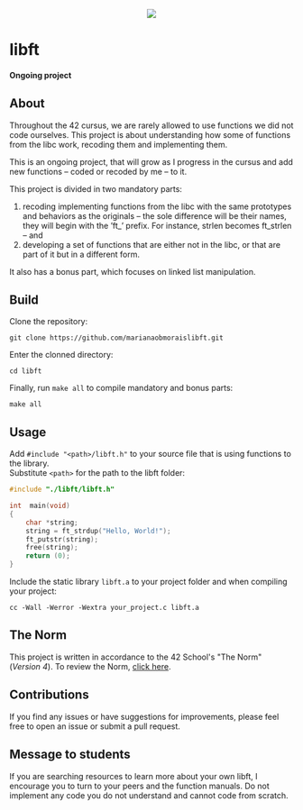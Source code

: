 <p align="center">
	<img src="https://img.shields.io/github/last-commit/marianaobmorais/libft?color=%2312bab9&style=flat-square"/>
</p>

# libft

#### Ongoing project

## About

 Throughout the 42 cursus, we are rarely allowed to use functions we did not code ourselves. This project is about understanding how some of functions from the libc work, recoding them and implementing them.
 
 This is an ongoing project, that will grow as I progress in the cursus and add new functions – coded or recoded by me – to it.

 This project is divided in two mandatory parts:  
 1) recoding implementing functions from the libc with the same prototypes and behaviors as the originals – the sole difference will be their names, they will begin with the ’ft_’ prefix. For instance, strlen becomes ft_strlen – and
 2) developing a set of functions that are either not in the libc, or that are part of it but in a different form.

 It also has a bonus part, which focuses on linked list manipulation.

## Build

 Clone the repository: 
 ```shell
git clone https://github.com/marianaobmoraislibft.git
```
 Enter the clonned directory:
 ```shell
cd libft
```
Finally, run `make all` to compile mandatory and bonus parts:
```shell
make all
```

## Usage

Add `#include "<path>/libft.h"` to your source file that is using functions to the library.  
Substitute `<path>` for the path to the libft folder: 

```c
#include "./libft/libft.h"

int  main(void)
{
	char *string;
	string = ft_strdup("Hello, World!");
	ft_putstr(string);
	free(string);
	return (0);
}
```

Include the static library `libft.a` to your project folder and when compiling your project:

```shell
cc -Wall -Werror -Wextra your_project.c libft.a
```

## The Norm

This project is written in accordance to the 42 School's "The Norm" (_Version 4_). To review the Norm, [click here](https://github.com/42School/norminette/blob/master/pdf/en.norm.pdf).

## Contributions

If you find any issues or have suggestions for improvements, please feel free to open an issue or submit a pull request.

## Message to students

If you are searching resources to learn more about your own libft, I encourage you to turn to your peers and the function manuals. Do not implement any code you do not understand and cannot code from scratch.



